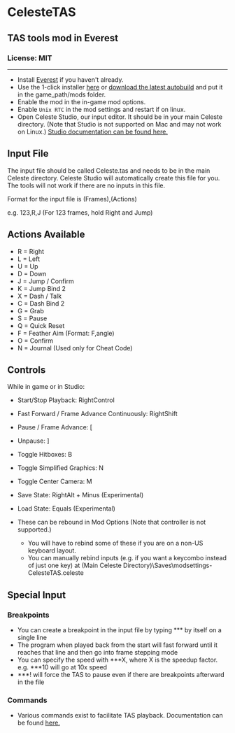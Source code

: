 # CelesteTAS

## TAS tools mod in Everest

### License: MIT

----
- Install [Everest](https://everestapi.github.io/) if you haven't already.
- Use the 1-click installer [here](https://gamebanana.com/tools/6715) or [download the latest autobuild](https://nightly.link/EverestAPI/CelesteTAS-EverestInterop/workflows/NetFramework.Legacy.CI/master/CelesteTAS.zip) and put it in the game_path/mods folder.
- Enable the mod in the in-game mod options.
- Enable `Unix RTC` in the mod settings and restart if on linux.
- Open Celeste Studio, our input editor. It should be in your main Celeste directory. (Note that Studio is not supported on Mac and may not work on Linux.) [Studio documentation can be found here.](https://github.com/EverestAPI/CelesteTAS-EverestInterop/blob/master/Docs/Studio.md)

## Input File
The input file should be called Celeste.tas and needs to be in the main Celeste directory. Celeste Studio will automatically create this file for you. The tools will not work if there are no inputs in this file.

Format for the input file is (Frames),(Actions)

e.g. 123,R,J (For 123 frames, hold Right and Jump)

## Actions Available
- R = Right
- L = Left
- U = Up
- D = Down
- J = Jump / Confirm
- K = Jump Bind 2
- X = Dash / Talk
- C = Dash Bind 2
- G = Grab
- S = Pause
- Q = Quick Reset
- F = Feather Aim (Format: F,angle)
- O = Confirm
- N = Journal (Used only for Cheat Code)

## Controls
While in game or in Studio:
- Start/Stop Playback: RightControl
- Fast Forward / Frame Advance Continuously: RightShift
- Pause / Frame Advance: [
- Unpause: ]
- Toggle Hitboxes: B
- Toggle Simplified Graphics: N
- Toggle Center Camera: M
- Save State: RightAlt + Minus (Experimental)
- Load State: Equals (Experimental)

- These can be rebound in Mod Options (Note that controller is not supported.)
  - You will have to rebind some of these if you are on a non-US keyboard layout.
  - You can manually rebind inputs (e.g. if you want a keycombo instead of just one key) at (Main Celeste Directory)\Saves\modsettings-CelesteTAS.celeste
  
## Special Input
### Breakpoints
- You can create a breakpoint in the input file by typing *** by itself on a single line
- The program when played back from the start will fast forward until it reaches that line and then go into frame stepping mode
- You can specify the speed with ***X, where X is the speedup factor. e.g. ***10 will go at 10x speed
- ***! will force the TAS to pause even if there are breakpoints afterward in the file

### Commands
- Various commands exist to facilitate TAS playback. Documentation can be found [here.](https://github.com/EverestAPI/CelesteTAS-EverestInterop/blob/master/Docs/Commands.md)
